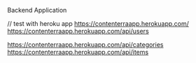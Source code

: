 Backend Application 


// test with heroku app
https://contenterraapp.herokuapp.com/
https://contenterraapp.herokuapp.com/api/users



https://contenterraapp.herokuapp.com/api/categories
https://contenterraapp.herokuapp.com/api/items
